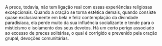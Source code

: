 ﻿A prece, todavia, não tem ligação real com essas experiências religiosas excepcionais. Quando a oração se torna estética demais, quando consiste quase exclusivamente em bela e feliz contemplação da divindade paradisíaca, ela perde muito da sua influência socializante e tende para o misticismo e isolamento dos seus devotos. Há um certo perigo associado ao excesso de preces solitárias, o qual é corrigido e prevenido pela oração grupal, devoções comunitárias.